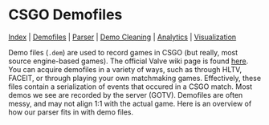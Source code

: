 # CSGO Demofiles
[Index](README.md) | [Demofiles](demofiles.md) | [Parser](parser.md) | [Demo Cleaning](demo_cleaning.md) | [Analytics](analytics.md) | [Visualization](visualization.md)

Demo files (`.dem`) are used to record games in CSGO (but really, most source engine-based games). The official Valve wiki page is found [here](https://developer.valvesoftware.com/wiki/DEM_Format). You can acquire demofiles in a variety of ways, such as through HLTV, FACEIT, or through playing your own matchmaking games. Effectively, these files contain a serialization of events that occured in a CSGO match. Most demos we see are recorded by the server (GOTV). Demofiles are often messy, and may not align 1:1 with the actual game. Here is an overview of how our parser fits in with demo files.
